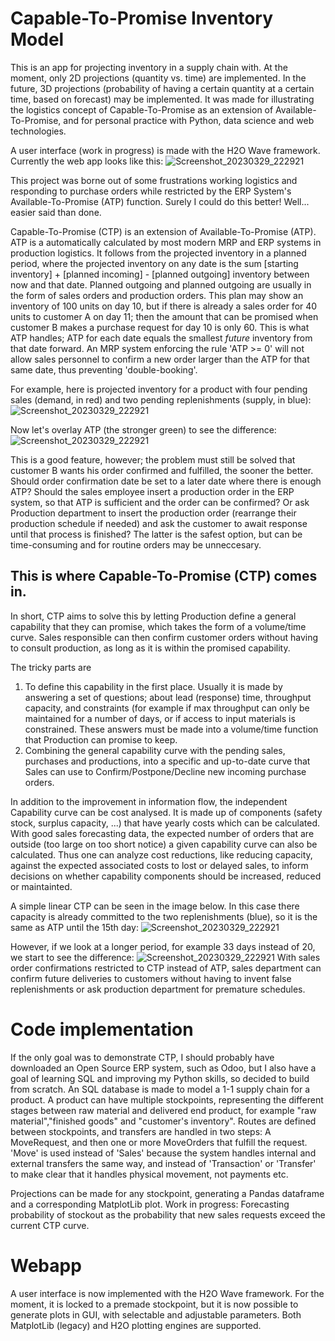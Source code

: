 # Capable-To-Promise Inventory Model

This is an app for projecting inventory in a supply chain with. At the moment, only 2D projections (quantity vs. time) are implemented. In the future, 3D projections (probability of having a certain quantity at a certain time, based on forecast) may be implemented. It was made for illustrating the logistics concept of Capable-To-Promise as an extension of Available-To-Promise, and for personal practice with Python, data science and web technologies. 

A user interface (work in progress) is made with the H2O Wave framework. Currently the web app looks like this: 
![Screenshot_20230329_222921](https://user-images.githubusercontent.com/56897399/228826684-beda9b63-697e-4427-9165-4ea42c024f6c.png)


This project was borne out of some frustrations working logistics and responding to purchase orders while restricted by the ERP System's Available-To-Promise (ATP) function. Surely I could do this better! Well... easier said than done. 

Capable-To-Promise (CTP) is an extension of Available-To-Promise (ATP). 
ATP is a automatically calculated by most modern MRP and ERP systems in production logistics. It follows from the projected inventory in a planned period, where the projected inventory on any date is the sum [starting inventory] + [planned incoming] - [planned outgoing] inventory between now and that date. Planned outgoing and planned outgoing are usually in the form of sales orders and production orders. This plan may show an inventory of 100 units  on day 10, but if there is already a sales order for 40 units to customer A on day 11; then the amount that can be promised when customer B makes a purchase request for day 10 is only 60. This is what ATP handles; ATP for each date equals the smallest *future* inventory from that date forward. An MRP system enforcing the rule 'ATP >= 0' will not allow sales personnel to confirm a new order larger than the ATP for that same date, thus preventing 'double-booking'. 

For example, here is projected inventory for a product with four pending sales (demand, in red) and two pending replenishments (supply, in blue): 
![Screenshot_20230329_222921](https://user-images.githubusercontent.com/56897399/228826910-2772e7b1-a27c-492c-b894-878092e6c453.png)


Now let's overlay ATP (the stronger green) to see the difference: 
![Screenshot_20230329_222921](https://user-images.githubusercontent.com/56897399/228661071-a866f3b5-8aff-43cb-87ac-087a61908aba.png)


This is a good feature, however; the problem must still be solved that customer B wants his order confirmed and fulfilled, the sooner the better. Should order confirmation date be set to a later date where there is enough ATP? Should the sales employee insert a production order in the ERP system, so that ATP is sufficient and the order can be confirmed? Or ask Production department to insert the production order (rearrange their production schedule if needed) and ask the customer to await response until that process is finished? The latter is the safest option, but can be time-consuming and for routine orders may be unneccesary. 


## This is where Capable-To-Promise (CTP) comes in. 
In short, CTP aims to solve this by letting Production define a general capability that they can promise, which takes the form of a volume/time curve. Sales responsible can then confirm customer orders without having to consult production, as long as it is within the promised capability. 

The tricky parts are 
1) To define this capability in the first place. Usually it is made by answering a set of questions; about lead (response) time, throughput capacity, and constraints (for example if max throughput can only be maintained for a number of days, or if access to input materials is constrained. These answers must be made into a volume/time function that Production can promise to keep. 
2) Combining the general capability curve with the pending sales, purchases and productions, into a specific and up-to-date curve that Sales can use to Confirm/Postpone/Decline new incoming purchase orders. 

In addition to the improvement in information flow, the independent Capability curve can be cost analysed. It is made up of components (safety stock, surplus capacity, ...) that have yearly costs which can be calculated. With good sales forecasting data, the expected number of orders that are outside (too large on too short notice) a given capability curve can also be calculated. Thus one can analyze cost reductions, like reducing capacity, against the expected associated costs to lost or delayed sales, to inform decisions on whether capability components should be increased, reduced or maintainted. 

A simple linear CTP can be seen in the image below. In this case there capacity is already committed to the two replenishments (blue), so it is the same as ATP until the 15th day: 
![Screenshot_20230329_222921](https://user-images.githubusercontent.com/56897399/228661921-e2788c67-3889-4486-b8f3-6964bc7cb5f8.png)

However, if we look at a longer period, for example 33 days instead of 20, we start to see the difference: 
![Screenshot_20230329_222921](https://user-images.githubusercontent.com/56897399/228662592-36bc6ad3-a15f-4f93-9c4c-693a989c5328.png)
With sales order confirmations restricted to CTP instead of ATP, sales department can confirm future deliveries to customers without having to invent false replenishments or ask production department for premature schedules. 

# Code implementation
If the only goal was to demonstrate CTP, I should probably have downloaded an Open Source ERP system, such as Odoo, but I also have a goal of learning SQL and improving my Python skills, so decided to build from scratch. An SQL database is made to model a 1-1 supply chain for a product. A product can have multiple stockpoints, representing the different stages between raw material and delivered end product, for example "raw material","finished goods" and "customer's inventory". Routes are defined between stockpoints, and transfers are handled in two steps: A MoveRequest, and then one or more MoveOrders that fulfill the request. 'Move' is used instead of 'Sales' because the system handles internal and external transfers the same way, and instead of 'Transaction' or 'Transfer' to make clear that it handles physical movement, not payments etc. 

Projections can be made for any stockpoint, generating a Pandas dataframe and a corresponding MatplotLib plot. Work in progress: Forecasting probability of stockout as the probability that new sales requests exceed the current CTP curve. 

# Webapp 
A user interface is now implemented with the H2O Wave framework. For the moment, it is locked to a premade stockpoint, but it is now possible to generate plots in GUI, with selectable and adjustable parameters. Both MatplotLib (legacy) and H2O plotting engines are supported. 
